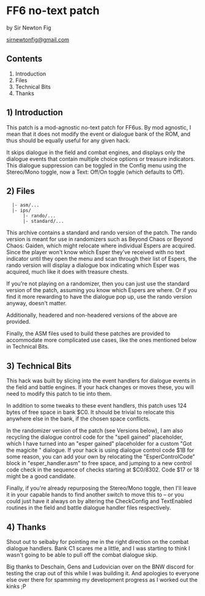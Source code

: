 # FF6 no-text patch

by Sir Newton Fig

sirnewtonfig@gmail.com

## Contents

1) Introduction
2) Files
3) Technical Bits
4) Thanks

## 1) Introduction

This patch is a mod-agnostic no-text patch for FF6us. By mod agnostic, I mean that it does not modify the event or dialogue bank of the ROM, and thus should be equally useful for any given hack.

It skips dialogue in the field and combat engines, and displays only the dialogue events that contain multiple choice options or treasure indicators. This dialogue suppression can be toggled in the Config menu using the Stereo/Mono toggle, now a Text: Off/On toggle (which defaults to Off).

## 2) Files
```
  |- asm/...
  |- ips/
      |- rando/...
      |- standard/...   
```

This archive contains a standard and rando version of the patch. The rando version is meant for use in randomizers such as Beyond Chaos or Beyond Chaos: Gaiden, which might relocate where individual Espers are acquired. Since the player won't know which Esper they've received with no text indicator until they open the menu and scan through their list of Espers, the rando version will display a dialogue box indicating which Esper was acquired, much like it does with treasure chests.

If you're not playing on a randomizer, then you can just use the standard version of the patch, assuming you know which Espers are where. Or if you find it more rewarding to have the dialogue pop up, use the rando version anyway, doesn't matter.

Additionally, headered and non-headered versions of the above are provided.

Finally, the ASM files used to build these patches are provided to accommodate more complicated use cases, like the ones mentioned below in Technical Bits.

## 3) Technical Bits

This hack was built by slicing into the event handlers for dialogue events in the field and battle engines. If your hack changes or moves these, you will need to modify this patch to tie into them.

In addition to some tweaks to these event handlers, this patch uses 124 bytes of free space in bank $C0. It should be trivial to relocate this anywhere else in the bank, if the chosen space conflicts.

In the randomizer version of the patch (see Versions below), I am also recycling the dialogue control code for the "spell gained" placeholder, which I have turned into an "esper gained" placeholder for a custom "Got the magicite <X>" dialogue. If your hack is using dialogue control code $1B for some reason, you can add your own by relocating the "EsperControlCode" block in "esper_handler.asm" to free space, and jumping to a new control code check in the sequence of checks starting at $C0/8302. Code $17 or 18 might be a good candidate.

Finally, if you're already repurposing the Stereo/Mono toggle, then I'll leave it in your capable hands to find another switch to move this to – or you could just have it always on by altering the CheckConfig and TextEnabled routines in the field and battle dialogue handler files respectively.

## 4) Thanks

Shout out to seibaby for pointing me in the right direction on the combat dialogue handlers. Bank C1 scares me a little, and I was starting to think I wasn't going to be able to pull off the combat dialogue skip.

Big thanks to Deschain, Gens and Ludovician over on the BNW discord for testing the crap out of this while I was building it. And apologies to everyone else over there for spamming my development progress as I worked out the kinks ;P
